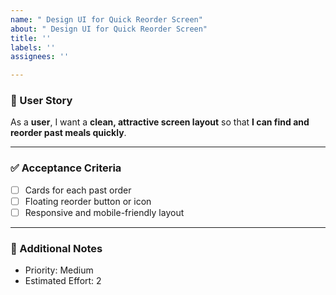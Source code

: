 ```yaml
---
name: " Design UI for Quick Reorder Screen"
about: " Design UI for Quick Reorder Screen"
title: ''
labels: ''
assignees: ''

---
```


### 🎯 User Story

As a **user**, I want a **clean, attractive screen layout** so that **I can find and reorder past meals quickly**.

---

### ✅ Acceptance Criteria
- [ ] Cards for each past order
- [ ] Floating reorder button or icon
- [ ] Responsive and mobile-friendly layout

---

### 📌 Additional Notes
- Priority: Medium
- Estimated Effort: 2
